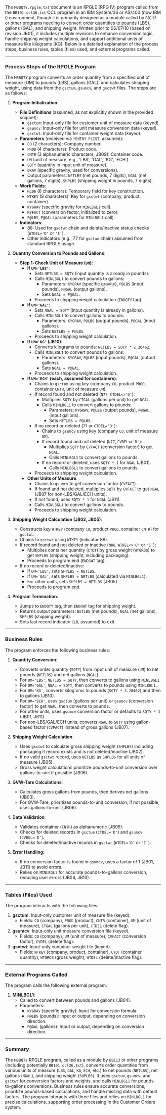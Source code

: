 The `MBBQTY.rpgle.txt` document is an RPGLE (RPG IV) program called from the `BB101.ocl36.txt` OCL program in an IBM System/36 or AS/400 (now IBM i) environment, though it is primarily designed as a module called by `BB113` or other programs needing to convert order quantities to pounds (LBS), gallons (GAL), and shipping weight. Written prior to 06/07/10 (based on revision JB01), it includes multiple revisions to enhance conversion logic, handle shipping weight calculations, and support additional units of measure like kilograms (KG). Below is a detailed explanation of the process steps, business rules, tables (files) used, and external programs called.

---

### Process Steps of the RPGLE Program

The `MBBQTY` program converts an order quantity from a specified unit of measure (UM) to pounds (LBS), gallons (GAL), and calculates shipping weight, using data from the `gsctum`, `gsumcv`, and `gsctwt` files. The steps are as follows:

1. **Program Initialization**:
   - **File Definitions** (assumed, as not explicitly shown in the provided snippet):
     - `gsctum`: Input-only file for customer unit of measure data (keyed).
     - `gsumcv`: Input-only file for unit measure conversion data (keyed).
     - `gsctwt`: Input-only file for container weight data (keyed).
   - **Parameters** (received via `*ENTRY PLIST`, assumed):
     - `CO` (2 characters): Company number.
     - `PROD` (4 characters): Product code.
     - `CNTR` (3 alphanumeric characters, JB09): Container code.
     - `UM` (unit of measure, e.g., 'LBS', 'GAL', 'KG', 'ECH').
     - `SQTY` (quantity in input unit of measure).
     - `GRAV` (specific gravity, used for conversions).
     - Output parameters: `NETLBS` (net pounds, 7 digits), `NGAL` (net gallons, 7 digits), `SHPLBS` (shipping weight in pounds, 7 digits).
   - **Work Fields**:
     - `HLD6` (6 characters): Temporary field for key construction.
     - `WTKEY` (9 characters): Key for `gsctwt` (company, product, container).
     - `KYGRAV` (specific gravity for `MINLBGL1` call).
     - `KYFACT` (conversion factor, initialized to zero).
     - `P@LBS`, `P@GAL` (parameters for `MINLBGL1` call).
   - **Indicators**:
     - 88: Used for `gsctwt` chain and delete/inactive status checks (`WTDEL='D'` or `'I'`).
     - Other indicators (e.g., 77 for `gsctum` chain) assumed from standard RPGLE usage.

2. **Quantity Conversion to Pounds and Gallons**:
   - **Step 1: Check Unit of Measure (`UM`)**:
     - **If `UM='LBS'`**:
       - Sets `NETLBS = SQTY` (input quantity is already in pounds).
       - Calls `MINLBGL1` to convert pounds to gallons:
         - Parameters: `KYGRAV` (specific gravity), `P@LBS` (input pounds), `P@GAL` (output gallons).
         - Sets `NGAL = P@GAL`.
       - Proceeds to shipping weight calculation (`ENDQTY` tag).
     - **If `UM='GAL'`**:
       - Sets `NGAL = SQTY` (input quantity is already in gallons).
       - Calls `MINLBGL1` to convert gallons to pounds:
         - Parameters: `KYGRAV`, `P@LBS` (output pounds), `P@GAL` (input gallons).
         - Sets `NETLBS = P@LBS`.
       - Proceeds to shipping weight calculation.
     - **If `UM='KG'` (JB10)**:
       - Converts kilograms to pounds: `NETLBS = SQTY * 2.20462`.
       - Calls `MINLBGL1` to convert pounds to gallons:
         - Parameters: `KYGRAV`, `P@LBS` (input pounds), `P@GAL` (output gallons).
         - Sets `NGAL = P@GAL`.
       - Proceeds to shipping weight calculation.
     - **If `UM='ECH'` (each, assumed for containers)**:
       - Chains to `gsctum` using key (company `CO`, product `PROD`, container `CNTR`, unit of measure `UM`).
       - If record found and not deleted (`N77`, `CTDEL<>'D'`):
         - Multiplies `SQTY` by `CTGAL` (gallons per unit) to get `NGAL`.
         - Calls `MINLBGL1` to convert gallons to pounds:
           - Parameters: `KYGRAV`, `P@LBS` (output pounds), `P@GAL` (input gallons).
           - Sets `NETLBS = P@LBS`.
       - If no record or deleted (`77` or `CTDEL='D'`):
         - Chains to `gsumcv` using key (company `CO`, unit of measure `UM`).
         - If record found and not deleted (`N77`, `CVDEL<>'D'`):
           - Multiplies `SQTY` by `CVFACT` (conversion factor) to get `NGAL`.
           - Calls `MINLBGL1` to convert gallons to pounds.
         - If no record or deleted, uses `SQTY * 1` for `NGAL` (JB01).
           - Calls `MINLBGL1` to convert gallons to pounds.
       - Proceeds to shipping weight calculation.
     - **Other Units of Measure**:
       - Chains to `gsumcv` to get conversion factor (`CVFACT`).
       - If found and not deleted, multiplies `SQTY` by `CVFACT` to get `NGAL` (JB07 for non-LBS/GAL/ECH units).
       - If not found, uses `SQTY * 1` for `NGAL` (JB11).
       - Calls `MINLBGL1` to convert gallons to pounds.
       - Proceeds to shipping weight calculation.

3. **Shipping Weight Calculation (JB02, JB05)**:
   - Constructs key `WTKEY` (company `CO`, product `PROD`, container `CNTR`) for `gsctwt`.
   - Chains to `gsctwt` using `WTKEY` (indicator 88).
   - If record found and not deleted or inactive (`N88`, `WTDEL<>'D'` or `'I'`):
     - Multiplies container quantity (`CTQT`) by gross weight (`WTGROS`) to get `SHPLBS` (shipping weight, including packaging).
     - Proceeds to program end (`ENDGWT` tag).
   - If no record or deleted/inactive:
     - If `UM='LBS'`, sets `SHPLBS = NETLBS`.
     - If `UM='GAL'`, sets `SHPLBS = NETLBS` (calculated via `MINLBGL1`).
     - For other units, sets `SHPLBS = NETLBS` (JB05).
     - Proceeds to program end.

4. **Program Termination**:
   - Jumps to `ENDQTY` tag, then `ENDGWT` tag for shipping weight.
   - Returns output parameters: `NETLBS` (net pounds), `NGAL` (net gallons), `SHPLBS` (shipping weight).
   - Sets last record indicator (`LR`, assumed) to exit.

---

### Business Rules

The program enforces the following business rules:

1. **Quantity Conversion**:
   - Converts order quantity (`SQTY`) from input unit of measure (`UM`) to net pounds (`NETLBS`) and net gallons (`NGAL`).
   - For `UM='LBS'`, `NETLBS = SQTY`, then converts to gallons using `MINLBGL1`.
   - For `UM='GAL'`, `NGAL = SQTY`, then converts to pounds using `MINLBGL1`.
   - For `UM='KG'`, converts kilograms to pounds (`SQTY * 2.20462`) and then to gallons (JB10).
   - For `UM='ECH'`, uses `gsctum` (gallons per unit) or `gsumcv` (conversion factor) to get `NGAL`, then converts to pounds.
   - For other units, uses `gsumcv` conversion factor or defaults to `SQTY * 1` (JB01, JB11).
   - For non-LBS/GAL/ECH units, converts `NGAL` to `SQTY` using gallon-based factor (`CVFACT`) instead of gross gallons (JB07).

2. **Shipping Weight Calculation**:
   - Uses `gsctwt` to calculate gross shipping weight (`SHPLBS`) including packaging if record exists and is not deleted/inactive (JB02).
   - If no valid `gsctwt` record, uses `NETLBS` as `SHPLBS` for all units of measure (JB05).
   - Gross weight calculations prioritize pounds-to-unit conversion over gallons-to-unit if possible (JB06).

3. **GVW-Tare Calculations**:
   - Calculates gross gallons from pounds, then derives net gallons (JB03).
   - For GVW-Tare, prioritizes pounds-to-unit conversion; if not possible, uses gallons-to-unit (JB06).

4. **Data Validation**:
   - Validates container (`CNTR`) as alphanumeric (JB09).
   - Checks for deleted records in `gsctum` (`CTDEL='D'`) and `gsumcv` (`CVDEL='D'`).
   - Checks for deleted/inactive records in `gsctwt` (`WTDEL='D'` or `'I'`).

5. **Error Handling**:
   - If no conversion factor is found in `gsumcv`, uses a factor of 1 (JB01, JB11) to avoid errors.
   - Relies on `MINLBGL1` for accurate pounds-to-gallons conversion, reducing user errors (JB04, JB10).

---

### Tables (Files) Used

The program interacts with the following files:

1. **gsctum**: Input-only customer unit of measure file (keyed).
   - Fields: `CO` (company), `PROD` (product), `CNTR` (container), `UM` (unit of measure), `CTGAL` (gallons per unit), `CTDEL` (delete flag).
2. **gsumcv**: Input-only unit measure conversion file (keyed).
   - Fields: `CO` (company), `UM` (unit of measure), `CVFACT` (conversion factor), `CVDEL` (delete flag).
3. **gsctwt**: Input-only container weight file (keyed).
   - Fields: `WTKEY` (company, product, container), `CTQT` (container quantity), `WTGROS` (gross weight), `WTDEL` (delete/inactive flag).

---

### External Programs Called

The program calls the following external program:

1. **MINLBGL1**:
   - Called to convert between pounds and gallons (JB04).
   - Parameters:
     - `KYGRAV` (specific gravity): Input for conversion formula.
     - `P@LBS` (pounds): Input or output, depending on conversion direction.
     - `P@GAL` (gallons): Input or output, depending on conversion direction.

---

### Summary

The `MBBQTY` RPGLE program, called as a module by `BB113` or other programs (including potentially `BB101.ocl36.txt`), converts order quantities from various units of measure (`LBS`, `GAL`, `KG`, `ECH`, etc.) to net pounds (`NETLBS`), net gallons (`NGAL`), and shipping weight (`SHPLBS`). It uses `gsctum`, `gsumcv`, and `gsctwt` for conversion factors and weights, and calls `MINLBGL1` for pounds-to-gallons conversions. Business rules ensure accurate conversions, prioritize pounds-based calculations, and handle missing data with default factors. The program interacts with three files and relies on `MINLBGL1` for precise calculations, supporting order processing in the Customer Orders system.